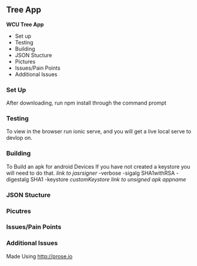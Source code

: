 ## Tree App
**WCU Tree App**
- Set up
- Testing
- Building
- JSON Stucture
- Pictures
- Issues/Pain Points
- Additional Issues

### Set Up
After downloading, run npm install through the command prompt

### Testing
To view in the browser run ionic serve, and you will get a live local serve to devlop on. 

### Building 
To Build an apk for android Devices
If you have not created a keystore you will need to do that. 
_link to jasrsigner_ -verbose -sigalg SHA1withRSA -digestalg SHA1 -keystore _customKeystore_ _link to unsigned apk_ _appname_

### JSON Stucture

### Picutres

### Issues/Pain Points

### Additional Issues 

Made Using http://prose.io

